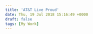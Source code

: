 ```yaml
---
title: 'AT&T Live Proud'
date: Thu, 19 Jul 2018 15:16:49 +0000
draft: false
tags: [My Work]
---
```


